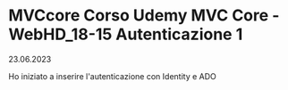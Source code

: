 # MVCcore Corso Udemy MVC Core - WebHD_18-15 Autenticazione 1
23.06.2023

Ho iniziato a inserire l'autenticazione con Identity e ADO